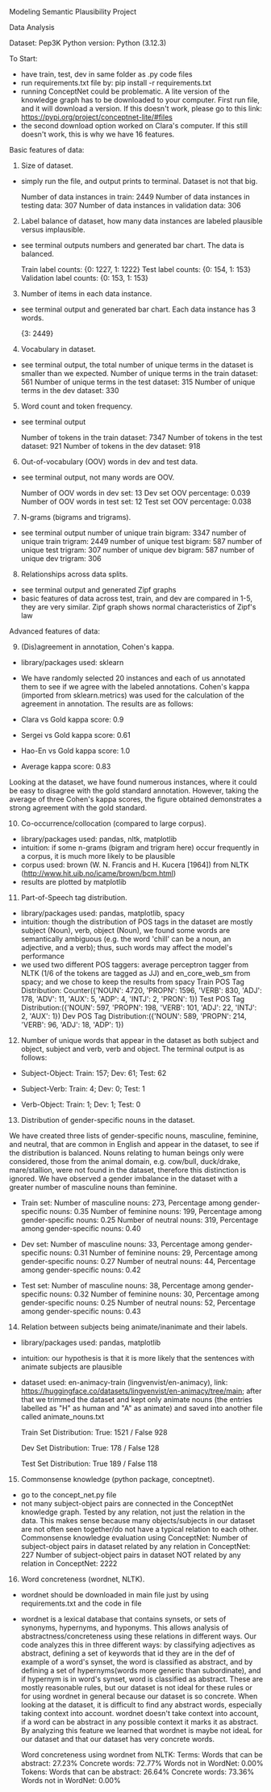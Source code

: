 Modeling Semantic Plausibility Project

Data Analysis

Dataset: Pep3K
Python version: Python (3.12.3)

To Start:

- have train, test, dev in same folder as .py code files
- run requirements.txt file by: pip install -r requirements.txt
- running ConceptNet could be problematic. A lite version of the knowledge graph has to be downloaded to your computer. First run file, and it will download a version. If this doesn't work, please go to this link: https://pypi.org/project/conceptnet-lite/#files
- the second download option worked on Clara's computer. If this still doesn't work, this is why we have 16 features.

Basic features of data:

1. Size of dataset.

- simply run the file, and output prints to terminal. Dataset is not that big.

  Number of data instances in train: 2449
  Number of data instances in testing data: 307
  Number of data instances in validation data: 306

2. Label balance of dataset, how many data instances are labeled plausible versus implausible.

- see terminal outputs numbers and generated bar chart. The data is balanced.

  Train label counts:
  {0: 1227, 1: 1222}
  Test label counts:
  {0: 154, 1: 153}
  Validation label counts:
  {0: 153, 1: 153}

3. Number of items in each data instance.

- see terminal output and generated bar chart. Each data instance has 3 words.

  {3: 2449}

4. Vocabulary in dataset.

- see terminal output, the total number of unique terms in the dataset is smaller than we expected.
  Number of unique terms in the train dataset: 561
  Number of unique terms in the test dataset: 315
  Number of unique terms in the dev dataset: 330

5. Word count and token frequency.

- see terminal output

  Number of tokens in the train dataset: 7347
  Number of tokens in the test dataset: 921
  Number of tokens in the dev dataset: 918

6. Out-of-vocabulary (OOV) words in dev and test data.

- see terminal output, not many words are OOV.

  Number of OOV words in dev set: 13
  Dev set OOV percentage: 0.039
  Number of OOV words in test set: 12
  Test set OOV percentage: 0.038

7. N-grams (bigrams and trigrams).

- see terminal output
  number of unique train bigram: 3347
  number of unique train trigram: 2449
  number of unique test bigram: 587
  number of unique test trigram: 307
  number of unique dev bigram: 587
  number of unique dev trigram: 306

8. Relationships across data splits.

- see terminal output and generated Zipf graphs
- basic features of data across test, train, and dev are compared in 1-5, they are very similar. Zipf graph shows normal characteristics of Zipf's law

Advanced features of data:

9. (Dis)agreement in annotation, Cohen's kappa.

- library/packages used: sklearn
- We have randomly selected 20 instances and each of us annotated them to see if we agree with the labeled annotations. Cohen's kappa (imported from sklearn.metrics) was used for the calculation of the agreement in annotation. The results are as follows:

- Clara vs Gold kappa score: 0.9
- Sergei vs Gold kappa score: 0.61
- Hao-En vs Gold kappa score: 1.0
- Average kappa score: 0.83

Looking at the dataset, we have found numerous instances, where it could be easy to disagree with the gold standard annotation. However, taking the average of three Cohen's kappa scores, the figure obtained demonstrates a strong agreement with the gold standard.

10. Co-occurrence/collocation (compared to large corpus).

- library/packages used: pandas, nltk, matplotlib
- intuition: if some n-grams (bigram and trigram here) occur frequently in a corpus, it is much more likely to be plausible
- corpus used: brown (W. N. Francis and H. Kucera [1964]) from NLTK (http://www.hit.uib.no/icame/brown/bcm.html)
- results are plotted by matplotlib

11. Part-of-Speech tag distribution.

- library/packages used: pandas, matplotlib, spacy
- intuition: though the distribution of POS tags in the dataset are mostly subject (Noun), verb, object (Noun), we found some words are semantically ambiguous (e.g. the word 'chill' can be a noun, an adjective, and a verb); thus, such words may affect the model's performance
- we used two different POS taggers: average perceptron tagger from NLTK (1/6 of the tokens are tagged as JJ) and en_core_web_sm from spacy; and we chose to keep the results from spacy
  Train POS Tag Distribution: Counter({'NOUN': 4720, 'PROPN': 1596, 'VERB': 830, 'ADJ': 178, 'ADV': 11, 'AUX': 5, 'ADP': 4, 'INTJ': 2, 'PRON': 1})
  Test POS Tag Distribution:({'NOUN': 597, 'PROPN': 198, 'VERB': 101, 'ADJ': 22, 'INTJ': 2, 'AUX': 1})
  Dev POS Tag Distribution:({'NOUN': 589, 'PROPN': 214, 'VERB': 96, 'ADJ': 18, 'ADP': 1})

12. Number of unique words that appear in the dataset as both subject and object, subject and verb, verb and object. The terminal output is as follows:

- Subject-Object: Train: 157; Dev: 61; Test: 62

- Subject-Verb: Train: 4; Dev: 0; Test: 1

- Verb-Object: Train: 1; Dev: 1; Test: 0

13. Distribution of gender-specific nouns in the dataset.

We have created three lists of gender-specific nouns, masculine, feminine, and neutral, that are common in English and appear in the dataset, to see if the distribution is balanced. Nouns relating to human beings only were considered, those from the animal domain, e.g. cow/bull, duck/drake, mare/stallion, were not found in the dataset, therefore this distinction is ignored. We have observed a gender imbalance in the dataset with a greater number of masculine nouns than feminine.

- Train set:
  Number of masculine nouns: 273, Percentage among gender-specific nouns: 0.35
  Number of feminine nouns: 199, Percentage among gender-specific nouns: 0.25
  Number of neutral nouns: 319, Percentage among gender-specific nouns: 0.40

- Dev set:
  Number of masculine nouns: 33, Percentage among gender-specific nouns: 0.31
  Number of feminine nouns: 29, Percentage among gender-specific nouns: 0.27
  Number of neutral nouns: 44, Percentage among gender-specific nouns: 0.42

- Test set:
  Number of masculine nouns: 38, Percentage among gender-specific nouns: 0.32
  Number of feminine nouns: 30, Percentage among gender-specific nouns: 0.25
  Number of neutral nouns: 52, Percentage among gender-specific nouns: 0.43

14. Relation between subjects being animate/inanimate and their labels.

- library/packages used: pandas, matplotlib
- intuition: our hypothesis is that it is more likely that the sentences with animate subjects are plausible
- dataset used: en-animacy-train (lingvenvist/en-animacy), link: https://huggingface.co/datasets/lingvenvist/en-animacy/tree/main; after that we trimmed the dataset and kept only animate nouns (the entries labelled as "H" as human and "A" as animate) and saved into another file called animate_nouns.txt

  Train Set Distribution: True: 1521 / False 928

  Dev Set Distribution: True: 178 / False 128

  Test Set Distribution: True 189 / False 118

15. Commonsense knowledge (python package, conceptnet).

- go to the concept_net.py file
- not many subject-object pairs are connected in the ConceptNet knowledge graph. Tested by any relation, not just the relation in the data. This makes sense because many objects/subjects in our dataset are not often seen together/do not have a typical relation to each other.
  Commonsense knowledge evaluation using ConceptNet:
  Number of subject-object pairs in dataset related by any relation in ConceptNet: 227
  Number of subject-object pairs in dataset NOT related by any relation in ConceptNet: 2222

16. Word concreteness (wordnet, NLTK).

- wordnet should be downloaded in main file just by using requirements.txt and the code in file
- wordnet is a lexical database that contains synsets, or sets of synonyms, hypernyms, and hyponyms. This allows analysis of abstractness/concreteness using these relations in different ways. Our code analyzes this in three different ways: by classifying adjectives as abstract, defining a set of keywords that id they are in the def of example of a word's synset, the word is classified as abstract, and by defining a set of hypernyms(words more generic than subordinate), and if hypernym is in word's synset, word is classified as abstract. These are mostly reasonable rules, but our dataset is not ideal for these rules or for using wordnet in general because our dataset is so concrete. When looking at the dataset, it is difficult to find any abstract words, especially taking context into account. wordnet doesn't take context into account, if a word can be abstract in any possible context it marks it as abstract. By analyzing this feature we learned that wordnet is maybe not ideaL for our dataset and that our dataset has very concrete words.

  Word concreteness using wordnet from NLTK:
  Terms:
  Words that can be abstract: 27.23%
  Concrete words: 72.77%
  Words not in WordNet: 0.00%
  Tokens:
  Words that can be abstract: 26.64%
  Concrete words: 73.36%
  Words not in WordNet: 0.00%
